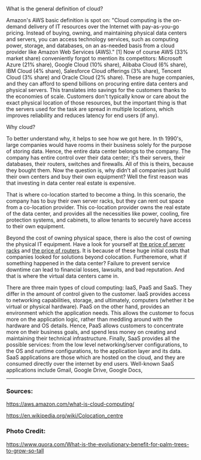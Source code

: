 What is the general definition of cloud?

Amazon's AWS basic definition is spot on: "Cloud computing is the on-demand delivery of IT resources over the Internet with pay-as-you-go pricing. Instead of buying, owning, and maintaining physical data centers and servers, you can access technology services, such as computing power, storage, and databases, on an as-needed basis from a cloud provider like Amazon Web Services (AWS)." [1] 
Now of course AWS (33% market share) conveniently forgot to mention its competitors: Microsoft Azure (21% share), Google Cloud (10% share), Alibaba Cloud (6% share), IBM Cloud (4% share), Salesforce Cloud offerings (3% share), Tencent Cloud (3% share) and Oracle Cloud (2% share). 
These are huge companies, and they can afford to spend billions on procuring entire data centers and physical servers. This translates into savings for the customers thanks to the economies of scale. Customers don't typically  know or care about the exact physical location of those resources, but the important thing is that the servers used for the task are spread in multiple locations, which improves reliability and reduces latency for end users (if any).

Why cloud?

To better understand why, it helps to see how we got here. In th 1990's, large companies would have rooms in their business solely for the purpose of storing data. Hence, the entire data center belongs to the company. The company has entire control over their data center; it's their servers, their databases, their routers, switches and firewalls. All of this is theirs, because they bought them. Now the question is, why didn't all companies just build their own centers and buy their own equipment? Well the first reason was that investing in data center real estate is expensive.

That is where co-location started to become a thing. In this scenario, the company has to buy their own server racks, but they can rent out space from a co-location provider. This co-location provider owns the real estate of the data center, and provides all the necessities like power, cooling, fire protection systems, and cabinets, to allow tenants to securely have access to their own equipment.

Beyond the cost of owning physical space, there is also the cost of owning the physical IT equipment. Have a look for yourself at [the price of server racks](https://www.cdw.com/search/servers-server-management/servers/rack-servers/?w=SB2) and [the price of routers](https://www.cdw.com/search/networking/routers/data-routers/?w=RG4). It is because of these huge initial costs that companies looked for solutions beyond colocation. Furtheremore, what if something happened in the data center? Failure to prevent service downtime can lead to financial losses, lawsuits, and bad reputation. And that is where the virtual data centers came in.  



There are three main types of cloud computing: IaaS, PaaS and SaaS. They differ in the amount of control given to the customer. 
IaaS provides access to networking capabilities, storage, and ultimately, computers (whether it be virtual or physical hardware). PaaS on the other hand, provides an environment which the application needs. This allows the customer to focus more on the application logic, rather than meddling around with the hardware and OS details. Hence, PaaS allows customers to concentrate more on their business goals, and spend less money on creating and maintaining their technical infrastructure. Finally, SaaS provides all the possible services: from the low level networking/server configurations, to the OS and runtime configurations, to the application layer and its data. SaaS applications are those which are hosted on the cloud, and they are consumed directly over the internet by end users. Well-known SaaS applications include Gmail, Google Drive, Google Docs, 

---

### Sources:
<https://aws.amazon.com/what-is-cloud-computing/>

<https://en.wikipedia.org/wiki/Colocation_centre>



### Photo Credit:
<https://www.quora.com/What-is-the-evolutionary-benefit-for-palm-trees-to-grow-so-tall>

